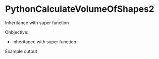 # PythonCalculateVolumeOfShapes2
Inheritance with super function

Onbjective:
- inheritance with super function

Example output

